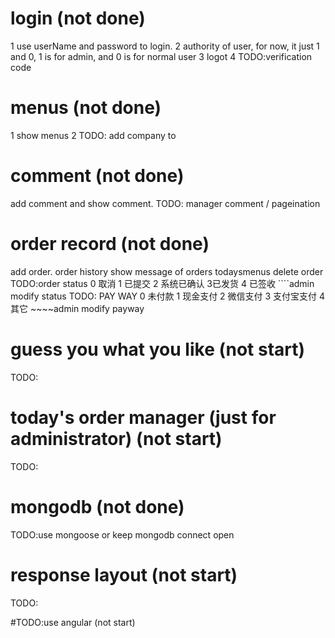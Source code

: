 
# login (not done)
 1 use userName and password to login.
 2 authority of user,  for now, it just 1 and 0, 1 is for admin, and 0 is for normal user
 3 logot
 4 TODO:verification code
 
# menus (not done)
 1 show menus
 2 TODO: add company to

# comment (not done)
 add comment and show comment.
 TODO: manager comment / pageination 
 
 
# order record (not done)
 add order. 
 order history
 show message of orders todaysmenus
 delete order
 TODO:order status 0 取消 1 已提交 2 系统已确认 3已发货 4 已签收
                    ````admin modify status
                    TODO: PAY WAY 0 未付款 1 现金支付 2 微信支付 3 支付宝支付 4 其它
                    ~~~~admin modify payway

# guess you what you like (not start)
 TODO: 
 
# today's order manager (just for administrator) (not start)
  TODO:

# mongodb (not done)
TODO:use mongoose or keep mongodb connect open
  
# response layout (not start)
TODO:

#TODO:use angular (not start)
